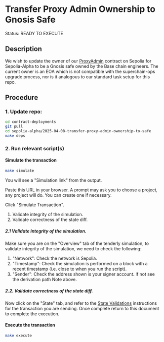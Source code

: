 # Transfer Proxy Admin Ownership to Gnosis Safe

Status: READY TO EXECUTE

## Description

We wish to update the owner of our [ProxyAdmin](https://sepolia.etherscan.io/address/0xC5aE9023bFA79124ffA50169E1423E733D0166f1) contract on Sepolia for Sepolia-Alpha to be a Gnosis safe owned by the Base chain engineers. The current owner is an EOA which is not compatible with the superchain-ops upgrade process, nor is it analogous to our standard task setup for this repo.

## Procedure

### 1. Update repo:

```bash
cd contract-deployments
git pull
cd sepolia-alpha/2025-04-08-transfer-proxy-admin-ownership-to-safe
make deps
```

### 2. Run relevant script(s)

#### Simulate the transaction

```bash
make simulate
```

You will see a "Simulation link" from the output.

Paste this URL in your browser. A prompt may ask you to choose a
project, any project will do. You can create one if necessary.

Click "Simulate Transaction".

1. Validate integrity of the simulation.
2. Validate correctness of the state diff.

##### 2.1 Validate integrity of the simulation.

Make sure you are on the "Overview" tab of the tenderly simulation, to
validate integrity of the simulation, we need to check the following:

1. "Network": Check the network is Sepolia.
2. "Timestamp": Check the simulation is performed on a block with a
   recent timestamp (i.e. close to when you run the script).
3. "Sender": Check the address shown is your signer account. If not see the derivation path Note above.

##### 2.2. Validate correctness of the state diff.

Now click on the "State" tab, and refer to the [State Validations](./VALIDATION.md) instructions for the transaction you are sending.
Once complete return to this document to complete the execution.

#### Execute the transaction

```bash
make execute
```
